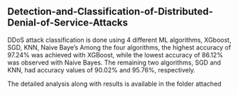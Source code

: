  Detection-and-Classification-of-Distributed-Denial-of-Service-Attacks
------------------------------------------------------------------------

DDoS attack classification is done using 4 different ML algorithms, XGboost, SGD, KNN, Naive Baye’s
Among the four algorithms, the highest accuracy of 97.24% was achieved with XGBoost, while the lowest
accuracy of 86.12% was observed with Naive Bayes. The remaining two algorithms, SGD and KNN, had
accuracy values of 90.02% and 95.76%, respectively.

The detailed analysis along with results is available in the folder attached
